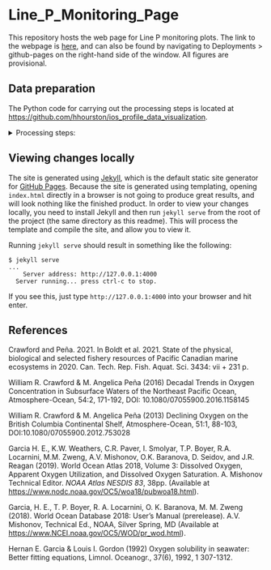 # Line_P_Monitoring_Page
This repository hosts the web page for Line P monitoring plots. 
The link to the webpage is [here](https://ios-osd-dpg.github.io/Line_P_Monitoring_Page/),
and can also be found by navigating to Deployments > github-pages on the right-hand side 
of the window. All figures are provisional. 

## Data preparation
The Python code for carrying out the processing steps is located at 
https://github.com/hhourston/ios_profile_data_visualization.
<details>
<summary>Processing steps:</summary>

1. Do oxygen data unit conversions from percent or mL/L to umol/kg as needed. 
   1. Use James Hannah’s ios-inlets code: https://github.com/cyborgsphinx/ios-inlets, but correct the oxygen percent to mL/L conversion to follow Garcia and Gordon (1992).
   2. Put correct-unit data into one CSV table for each station.
2. Apply source temperature, salinity and oxygen flags.
   1. NOAA data, only use data with a flag value of 0 (0: “accepted”). All NODC flag numbers and meanings are given in Appendix I.
3. Do data duplicate checks.
   1. Discard BOT/CHE/OSD data in favour of CTD data from the same time and location when this occurs, since CTD data typically have higher vertical resolution in the water column.
   2. Discard inexact duplicates, where a profile is within 1 hour and 0.2 decimal degrees of another profile.
4. Do latitude and longitude checks.
   1. Screen out observations having coordinates outside certain radius from the nominal station coordinates. For P26, use a radius length of half the distance from P26 to P35 (about 24.90 km). For P4, use a radius length of half the distance from P4 to P5 (about 18.50 km), and not half the distance from P3 to P4 (about 12.33 km).
5. Do depth, range, and gradient checks (the same as Garcia et al., 2019).
   1. Use the depth, range and gradient limits from Garcia et al. (2018). See Appendices II and III for the range and gradient limits, respectively. 
6.	Compute the potential temperature, absolute salinity and potential density anomaly at each observation level.
7.	Linearly interpolate profiles sampled at discrete depths to 1 m vertical resolution. Skip the interpolation if any of oxygen, potential temperature or absolute salinity are spaced more than 0.2 potential density anomaly units apart. Skip the interpolation if the observations are already at 1 m vertical resolution.
8.	Recalculate the potential density anomalies for all interpolated profiles.
9.	Select oxygen from the interpolated 1 m resolution profiles only if the potential density anomaly is within 0.005 of the specified density anomaly.
10.	Do annual averaging on each select potential density anomaly surface by taking one single average for each year for each station.
11.	Plot oxygen versus time for each station with all select potential densities on the same plot.
    1. Fit a linear or quadratic best-fit-line to the points.
</details>

## Viewing changes locally
The site is generated using [Jekyll](https://jekyllrb.com), which is the default static site generator for [GitHub Pages](https://pages.github.com).
Because the site is generated using templating, opening `index.html` directly in a browser is not going to produce great results, and will look nothing like the finished product.
In order to view your changes locally, you need to install Jekyll and then run `jekyll serve` from the root of the project (the same directory as this readme).
This will process the template and compile the site, and allow you to view it.

Running `jekyll serve` should result in something like the following:

	$ jekyll serve
	...
		Server address: http://127.0.0.1:4000
	  Server running... press ctrl-c to stop.

If you see this, just type `http://127.0.0.1:4000` into your browser and hit enter.

## References
Crawford and Peña. 2021.  In Boldt et al. 2021. State of the physical, 
biological and selected fishery resources of Pacific Canadian marine 
ecosystems in 2020. Can. Tech. Rep. Fish. Aquat. Sci. 3434: vii + 231 p.

William R. Crawford & M. Angelica Peña (2016) Decadal Trends in Oxygen 
Concentration in Subsurface Waters of the Northeast Pacific Ocean, 
Atmosphere-Ocean, 54:2, 171-192, DOI: 10.1080/07055900.2016.1158145

William R. Crawford & M. Angelica Peña (2013) Declining Oxygen on the 
British Columbia Continental Shelf, Atmosphere-Ocean, 51:1, 88-103, 
DOI:10.1080/07055900.2012.753028

Garcia H. E., K.W. Weathers, C.R. Paver, I. Smolyar, T.P. Boyer, R.A. 
Locarnini, M.M. Zweng, A.V. Mishonov, O.K. Baranova, D. Seidov, and 
J.R. Reagan (2019). World Ocean Atlas 2018, Volume 3: Dissolved Oxygen, 
Apparent Oxygen Utilization, and Dissolved Oxygen Saturation. A. 
Mishonov Technical Editor. *NOAA Atlas NESDIS 83*, 38pp. (Available at 
https://www.nodc.noaa.gov/OC5/woa18/pubwoa18.html).

Garcia, H. E., T. P. Boyer, R. A. Locarnini, O. K. Baranova, M. M. 
Zweng (2018). World Ocean Database 2018: User’s Manual (prerelease). 
A.V. Mishonov, Technical Ed., NOAA, Silver Spring, MD (Available at 
https://www.NCEI.noaa.gov/OC5/WOD/pr_wod.html). 

Hernan E. Garcia & Louis I. Gordon (1992) Oxygen solubility in seawater: 
Better fitting equations, Limnol. Oceanogr., 37(6), 1992, 1 307-1312.

